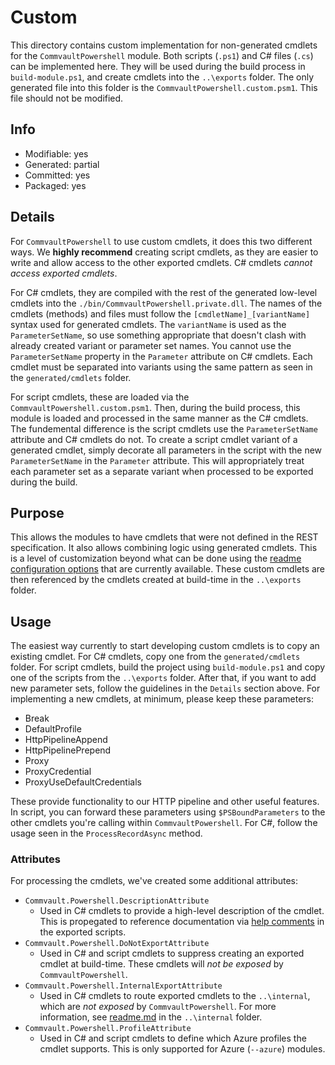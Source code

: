 # Custom
This directory contains custom implementation for non-generated cmdlets for the `CommvaultPowershell` module. Both scripts (`.ps1`) and C# files (`.cs`) can be implemented here. They will be used during the build process in `build-module.ps1`, and create cmdlets into the `..\exports` folder. The only generated file into this folder is the `CommvaultPowershell.custom.psm1`. This file should not be modified.

## Info
- Modifiable: yes
- Generated: partial
- Committed: yes
- Packaged: yes

## Details
For `CommvaultPowershell` to use custom cmdlets, it does this two different ways. We **highly recommend** creating script cmdlets, as they are easier to write and allow access to the other exported cmdlets. C# cmdlets *cannot access exported cmdlets*.

For C# cmdlets, they are compiled with the rest of the generated low-level cmdlets into the `./bin/CommvaultPowershell.private.dll`. The names of the cmdlets (methods) and files must follow the `[cmdletName]_[variantName]` syntax used for generated cmdlets. The `variantName` is used as the `ParameterSetName`, so use something appropriate that doesn't clash with already created variant or parameter set names. You cannot use the `ParameterSetName` property in the `Parameter` attribute on C# cmdlets. Each cmdlet must be separated into variants using the same pattern as seen in the `generated/cmdlets` folder.

For script cmdlets, these are loaded via the `CommvaultPowershell.custom.psm1`. Then, during the build process, this module is loaded and processed in the same manner as the C# cmdlets. The fundemental difference is the script cmdlets use the `ParameterSetName` attribute and C# cmdlets do not. To create a script cmdlet variant of a generated cmdlet, simply decorate all parameters in the script with the new `ParameterSetName` in the `Parameter` attribute. This will appropriately treat each parameter set as a separate variant when processed to be exported during the build.

## Purpose
This allows the modules to have cmdlets that were not defined in the REST specification. It also allows combining logic using generated cmdlets. This is a level of customization beyond what can be done using the [readme configuration options](https://github.com/Azure/autorest/blob/master/docs/powershell/options.md) that are currently available. These custom cmdlets are then referenced by the cmdlets created at build-time in the `..\exports` folder.

## Usage
The easiest way currently to start developing custom cmdlets is to copy an existing cmdlet. For C# cmdlets, copy one from the `generated/cmdlets` folder. For script cmdlets, build the project using `build-module.ps1` and copy one of the scripts from the `..\exports` folder. After that, if you want to add new parameter sets, follow the guidelines in the `Details` section above. For implementing a new cmdlets, at minimum, please keep these parameters:
- Break
- DefaultProfile
- HttpPipelineAppend
- HttpPipelinePrepend
- Proxy
- ProxyCredential
- ProxyUseDefaultCredentials

These provide functionality to our HTTP pipeline and other useful features. In script, you can forward these parameters using `$PSBoundParameters` to the other cmdlets you're calling within `CommvaultPowershell`. For C#, follow the usage seen in the `ProcessRecordAsync` method.

### Attributes
For processing the cmdlets, we've created some additional attributes:
- `Commvault.Powershell.DescriptionAttribute`
  - Used in C# cmdlets to provide a high-level description of the cmdlet. This is propegated to reference documentation via [help comments](https://docs.microsoft.com/en-us/powershell/module/microsoft.powershell.core/about/about_comment_based_help) in the exported scripts.
- `Commvault.Powershell.DoNotExportAttribute`
  - Used in C# and script cmdlets to suppress creating an exported cmdlet at build-time. These cmdlets will *not be exposed* by `CommvaultPowershell`.
- `Commvault.Powershell.InternalExportAttribute`
  - Used in C# cmdlets to route exported cmdlets to the `..\internal`, which are *not exposed* by `CommvaultPowershell`. For more information, see [readme.md](..\internal/readme.md) in the `..\internal` folder.
- `Commvault.Powershell.ProfileAttribute`
  - Used in C# and script cmdlets to define which Azure profiles the cmdlet supports. This is only supported for Azure (`--azure`) modules.